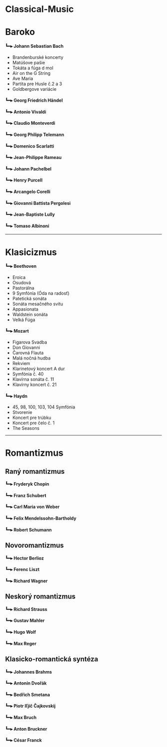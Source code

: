 # Classical-Music

# Baroko

#### **┗━▸** **Johann Sebastian Bach**

- Brandenburské koncerty
- Matúšove pašie
- Tokáta a fúga d mol
- Air on the G String
- Ave Maria
- Partita pre Husle č.2 a 3
- Goldbergove variácie

#### **┗━▸** **Georg Friedrich Händel**

#### **┗━▸** **Antonio Vivaldi**

#### **┗━▸** **Claudio Monteverdi**

#### **┗━▸** **Georg Philipp Telemann**

#### **┗━▸** **Domenico Scarlatti**

#### **┗━▸** **Jean-Philippe Rameau**

#### **┗━▸** **Johann Pachelbel**

#### **┗━▸** **Henry Purcell**

#### **┗━▸** **Arcangelo Corelli**

#### **┗━▸** **Giovanni Battista Pergolesi**

#### **┗━▸** **Jean-Baptiste Lully**

#### **┗━▸** **Tomaso Albinoni**

***

# Klasicizmus

#### **┗━▸** **Beethoven**

- Eroica
- Osudová
- Pastorálna
- 9 Symfónia (Óda na radosť)
- Patetická sonáta
- Sonáta mesačného svitu
- Appasionata
- Waldstein sonáta
- Velká Fúga

#### **┗━▸** **Mozart**

- Figarova Svadba
- Don Giovanni
- Čarovná Flauta
- Malá nočná hudba
- Rekviem
- Klarinetový koncert A dur
- Symfónia č. 40
- Klavírna sonáta č. 11
- Klavírny koncert č. 21

#### **┗━▸** **Haydn**

- 45, 98, 100, 103, 104 Symfónia
- Stvorenie
- Koncert pre trúbku
- Koncert pre čelo č. 1
- The Seasons

***

# Romantizmus

## Raný romantizmus

#### **┗━▸** **Fryderyk Chopin**

#### **┗━▸** **Franz Schubert**

#### **┗━▸** **Carl Maria von Weber**

#### **┗━▸** **Felix Mendelssohn-Bartholdy**

#### **┗━▸** **Robert Schumann**

## Novoromantizmus

#### **┗━▸** **Hector Berlioz**

#### **┗━▸** **Ferenc Liszt**

#### **┗━▸** **Richard Wagner**

## Neskorý romantizmus

#### **┗━▸** **Richard Strauss**

#### **┗━▸** **Gustav Mahler**

#### **┗━▸** **Hugo Wolf**

#### **┗━▸** **Max Reger**

## Klasicko-romantická syntéza

#### **┗━▸** **Johannes Brahms**

#### **┗━▸** **Antonín Dvořák**

#### **┗━▸** **Bedřich Smetana**

#### **┗━▸** **Piotr Iľjič Čajkovskij**

#### **┗━▸** **Max Bruch**

#### **┗━▸** **Anton Bruckner**

#### **┗━▸** **César Franck**
